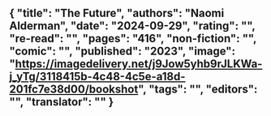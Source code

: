 {
 "title": "The Future",
 "authors": "Naomi Alderman",
 "date": "2024-09-29",
 "rating": "",
 "re-read": "",
 "pages": "416",
 "non-fiction": "",
 "comic": "",
 "published": "2023",
 "image": "https://imagedelivery.net/j9Jow5yhb9rJLKWa-j_yTg/3118415b-4c48-4c5e-a18d-201fc7e38d00/bookshot",
 "tags": "",
 "editors": "",
 "translator": ""
}
---

